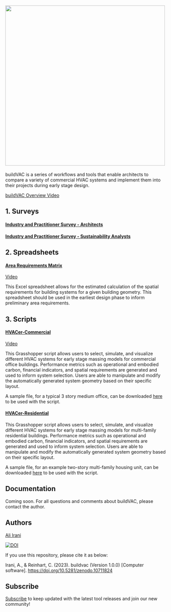 # <img src="https://user-images.githubusercontent.com/101660017/214441390-5a9c99dc-5630-4aa0-be30-487a1d15861b.png" width="500">
buildVAC is a series of workflows and tools that enable architects to compare a variety of commercial HVAC systems and implement them into their projects  during early stage design.

[buildVAC Overview Video](https://www.youtube.com/watch?v=Ccv9B7F0am8&ab_channel=MITSustainableDesignLab)

## 1. Surveys
#### [Industry and Practitioner Survey - Architects](https://qfreeaccountssjc1.az1.qualtrics.com/jfe/form/SV_cPdhVOWmfO97Ymq)
#### [Industry and Practitioner Survey - Sustainability Analysts](https://qfreeaccountssjc1.az1.qualtrics.com/jfe/form/SV_bCpPYEcVY7yyrpc)

## 2. Spreadsheets
#### [Area Requirements Matrix](https://github.com/MITSustainableDesignLab/buildvac/blob/main/spreadsheets/Area%20Requirements%20Spreadsheet.xlsx)
[Video](https://www.youtube.com/watch?v=jFzxosDbtqU&ab_channel=MITSustainableDesignLab) 

This Excel spreadsheet allows for the estimated calculation of the spatial requirements for building systems for a given building geometry. This spreadsheet should be used in the earliest design phase to inform preliminary area requirements. 

## 3. Scripts
#### [HVACer-Commercial](https://github.com/MITSustainableDesignLab/buildvac/blob/main/scripts/HVACer.gh)
[Video](https://www.youtube.com/watch?v=D_wDoszwwno&ab_channel=MITSustainableDesignLab)

This Grasshopper script allows users to select, simulate, and visualize different HVAC systems for early stage massing models for commercial office buildings. Performance metrics such as operational and embodied carbon, financial indicators, and spatial requirements are generated and used to inform system selection. Users are able to manipulate and modify the automatically generated system geometry based on their specific layout. 

A sample file, for a typical 3 story medium office, can be downloaded [here](https://github.com/MITSustainableDesignLab/buildvac/blob/main/Example_MediumOffice_HVACComparison.zip) to be used with the script. 
#### [HVACer-Residential](scripts/HVACer_MultiFamRes.gh)

This Grasshopper script allows users to select, simulate, and visualize different HVAC systems for early stage massing models for multi-family residential buildings. Performance metrics such as operational and embodied carbon, financial indicators, and spatial requirements are generated and used to inform system selection. Users are able to manipulate and modify the automatically generated system geometry based on their specific layout. 

A sample file, for an example two-story multi-family housing unit, can be downloaded [here](https://github.com/MITSustainableDesignLab/buildvac/blob/main/MultiFamilyResidential-Sample.3dm) to be used with the script. 

## Documentation

Coming soon. For all questions and comments about buildVAC, please contact the author.

## Authors
[Ali Irani](https://www.linkedin.com/in/aliirani94/)

[![DOI](https://zenodo.org/badge/763693771.svg)](https://zenodo.org/doi/10.5281/zenodo.10711823)

If you use this repository, please cite it as below:

Irani, A., & Reinhart, C. (2023). buildvac (Version 1.0.0) [Computer software]. https://doi.org/10.5281/zenodo.10711824

## Subscribe
[Subscribe](http://eepurl.com/ih7iB1) to keep updated with the latest tool releases and join our new community!
